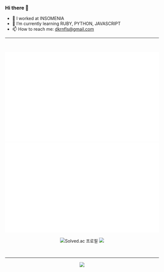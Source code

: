 ### Hi there 👋

- 🔭 I worked at INSOMENIA
- 🌱 I’m currently learning RUBY, PYTHON, JAVASCRIPT 
- 📫 How to reach me: dkrnfls@gmail.com

<hr/>
<br>

<div align=center>
 <a href="https://github.com/Itsbeenalongday/github-stats">
  
 ![](https://raw.githubusercontent.com/woobottle/github-stats/master/generated/overview.svg)
 ![](https://github.com/woobottle/github-stats/blob/master/generated/languages.svg) 

 </a>

 ![Solved.ac 프로필](http://mazassumnida.wtf/api/v2/generate_badge?boj=dkrnflspython)
 ![](https://github-readme-stats.vercel.app/api/top-langs/?username=woobottle&count_private=true&layout=compact&theme=dracula)

</div>

<br>
<hr/>

<div align=center>

![](https://github-readme-stats.vercel.app/api?username=woobottle&count_private=true&theme=dracula&show_icons=true)

</div>

<br>
